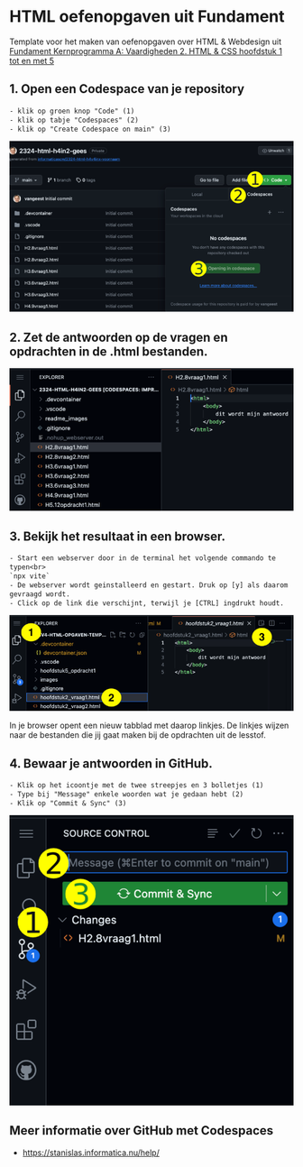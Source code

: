 # HTML oefenopgaven uit Fundament 
Template voor het maken van oefenopgaven over HTML & Webdesign uit [Fundament Kernprogramma A: Vaardigheden 2. HTML & CSS hoofdstuk 1 tot en met 5](https://fundament-online.nl/leeromgeving/hoofdstuk.php?id=10485)

## 1. Open een Codespace van je repository

    - klik op groen knop "Code" (1)
    - klik op tabje "Codespaces" (2)
    - klik op "Create Codespace on main" (3)
  
![Codespace](README_images/codespace.png)

## 2. Zet de antwoorden op de vragen en opdrachten in de .html bestanden.

![Bestanden](README_images/bestand.png)

## 3. Bekijk het resultaat in een browser.

    - Start een webserver door in de terminal het volgende commando te typen<br>
    `npx vite`
    - De webserver wordt geinstalleerd en gestart. Druk op [y] als daarom gevraagd wordt.
    - Click op de link die verschijnt, terwijl je [CTRL] ingdrukt houdt. 
    
![Preview](README_images/preview.png)

In je browser opent een nieuw tabblad met daarop linkjes. De linkjes wijzen naar de bestanden die jij gaat maken bij de opdrachten uit de lesstof.

## 4. Bewaar je antwoorden in GitHub.

    - Klik op het icoontje met de twee streepjes en 3 bolletjes (1)
    - Type bij "Message" enkele woorden wat je gedaan hebt (2)
    - Klik op "Commit & Sync" (3)
  
![Commit](README_images/commit.png)

## Meer informatie over GitHub met Codespaces

- https://stanislas.informatica.nu/help/
